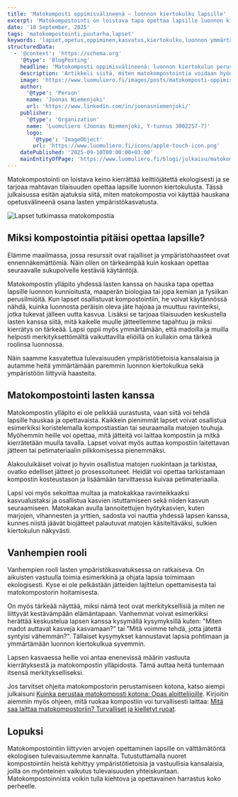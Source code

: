 ```yaml
---
title: 'Matokomposti oppimisvälineenä – luonnon kiertokulku lapsille'
excerpt: 'Matokompostointi on loistava tapa opettaa lapsille luonnon kiertokulusta ja ekologisista käytännöistä. Tutustu vinkkeihin, miten tehdä kompostoinnista hauskaa ja opettavaista koko perheelle.'
date: '10 September, 2025'
tags: 'matokompostointi,puutarha,lapset'
keywords: 'lapset,opetus,oppiminen,kasvatus,kiertokulku,luonnon ymmärtäminen,matokomposti,koulutus,ympäristökasvatus,kompostimadot,havainnollistaminen,kokeilu,harrastus,tiede,ekologia,ravinnekierto,kierrätys,käytännön oppiminen,työpaja,vanhemmat,yhteisö'
structuredData:
  - '@context': 'https://schema.org'
    '@type': 'BlogPosting'
    headline: 'Matokomposti oppimisvälineenä: luonnon kiertokulun perusteiden opettaminen lapsille'
    description: 'Artikkeli siitä, miten matokompostointia voidaan hyödyntää lasten ympäristökasvatuksessa ja luonnon kiertokulun opettamisessa käytännönläheisesti ja hauskasti.'
    image: 'https://www.luomuliero.fi/images/posts/matokomposti-oppimisvalineena-luonnon-kiertokulun-opettaminen-lapsille/lapset-ja-komposti-1200.jpg'
    author:
      '@type': 'Person'
      name: 'Joonas Niemenjoki'
      url: 'https://www.linkedin.com/in/joonasniemenjoki/'
    publisher:
      '@type': 'Organization'
      name: 'Luomuliero (Joonas Niemenjoki, Y-tunnus 3002257-7)'
      logo:
        '@type': 'ImageObject'
        url: 'https://www.luomuliero.fi/icons/apple-touch-icon.png'
    datePublished: '2025-09-10T00:00:00+03:00'
    mainEntityOfPage: 'https://www.luomuliero.fi/blogi/julkaisu/matokomposti-oppimisvalineena-luonnon-kiertokulun-opettaminen-lapsille'
---
```


Matokompostointi on loistava keino kierrättää keittiöjätettä ekologisesti ja se tarjoaa mahtavan tilaisuuden opettaa lapsille luonnon kiertokulusta. Tässä julkaisussa esitän ajatuksia siitä, miten matokompostia voi käyttää hauskana opetusvälineenä osana lasten ympäristökasvatusta.

<picture>
  <source srcset="/images/posts/matokomposti-oppimisvalineena-luonnon-kiertokulun-opettaminen-lapsille/lapset-ja-komposti-800.avif 800w, /images/posts/matokomposti-oppimisvalineena-luonnon-kiertokulun-opettaminen-lapsille/lapset-ja-komposti-1200.avif 1200w" type="image/avif">
  <source srcset="/images/posts/matokomposti-oppimisvalineena-luonnon-kiertokulun-opettaminen-lapsille/lapset-ja-komposti-800.webp 800w, /images/posts/matokomposti-oppimisvalineena-luonnon-kiertokulun-opettaminen-lapsille/lapset-ja-komposti-1200.webp 1200w" type="image/webp">
  <img src="/images/posts/matokomposti-oppimisvalineena-luonnon-kiertokulun-opettaminen-lapsille/lapset-ja-komposti-800.jpg" srcset="/images/posts/matokomposti-oppimisvalineena-luonnon-kiertokulun-opettaminen-lapsille/lapset-ja-komposti-800.jpg 800w, /images/posts/matokomposti-oppimisvalineena-luonnon-kiertokulun-opettaminen-lapsille/lapset-ja-komposti-1200.jpg 1200w" alt="Lapset tutkimassa matokompostia" sizes="(max-width: 600px) 100vw, 800px" style="max-width:100%;height:auto;" loading="lazy">
</picture>

## Miksi kompostointia pitäisi opettaa lapsille?

Elämme maailmassa, jossa resurssit ovat rajalliset ja ympäristöhaasteet ovat ennennäkemättömiä. Näin ollen on tärkeämpää kuin koskaan opettaa seuraavalle sukupolvelle kestäviä käytäntöjä.

Matokompostin ylläpito yhdessä lasten kanssa on hauska tapa opettaa lapsille luonnon kunnioitusta, maaperän biologiaa tai jopa kemian ja fysiikan perusilmiöitä. Kun lapset osallistuvat kompostointiin, he voivat käytännössä nähdä, kuinka luonnosta peräisin oleva jäte hajoaa ja muuttuu ravinteiksi, jotka tukevat jälleen uutta kasvua. Lisäksi se tarjoaa tilaisuuden keskustella lasten kanssa siitä, mitä kaikelle muulle jätteellemme tapahtuu ja miksi kierrätys on tärkeää. Lapsi oppii myös ymmärtämään, että madoilla ja muilla helposti merkityksettömältä vaikuttavilla eliöillä on kullakin oma tärkeä roolinsa luonnossa.

Näin saamme kasvatettua tulevaisuuden ympäristötietoisia kansalaisia ja autamme heitä ymmärtämään paremmin luonnon kiertokulkua sekä ympäristöön liittyviä haasteita.

## Matokompostointi lasten kanssa

Matokompostin ylläpito ei ole pelkkää uurastusta, vaan siitä voi tehdä lapsille hauskaa ja opettavaista. Kaikkein pienimmät lapset voivat osallistua esimerkiksi koristelemalla kompostiastian tai seuraamalla matojen touhuja. Myöhemmin heille voi opettaa, mitä jätteitä voi laittaa kompostiin ja mitkä kierrätetään muulla tavalla. Lapset voivat myös auttaa kompostiin laitettavan jätteen tai petimateriaalin pilkkomisessa pienemmäksi.

Alakouluikäiset voivat jo hyvin osallistua matojen ruokintaan ja tarkistaa, ovatko edelliset jätteet jo prosessoituneet. Heidät voi opettaa tarkistamaan kompostin kosteustason ja lisäämään tarvittaessa kuivaa petimateriaalia.

Lapsi voi myös sekoittaa multaa ja matokakkaa ravinteikkaaksi kasvualustaksi ja osallistua kasvien istuttamiseen sekä niiden kasvun seuraamiseen. Matokakan avulla lannoitettujen hyötykasvien, kuten marjojen, vihannesten ja yrttien, sadosta voi nauttia yhdessä lapsen kanssa, kunnes niistä jäävät biojätteet palautuvat matojen käsiteltäväksi, sulkien kiertokulun näkyvästi.

## Vanhempien rooli

Vanhempien rooli lasten ympäristökasvatuksessa on ratkaiseva. On aikuisten vastuulla toimia esimerkkinä ja ohjata lapsia toimimaan ekologisesti. Kyse ei ole pelkästään jätteiden lajittelun opettamisesta tai matokompostorin hoitamisesta.

On myös tärkeää näyttää, miksi nämä teot ovat merkityksellisiä ja miten ne liittyvät kestävämpään elämäntapaan. Vanhemmat voivat esimerkiksi herättää keskustelua lapsen kanssa kysymällä kysymyksillä kuten: "Miten madot auttavat kasveja kasvamaan?" tai "Mitä voimme tehdä, jotta jätettä syntyisi vähemmän?". Tällaiset kysymykset kannustavat lapsia pohtimaan ja ymmärtämään luonnon kiertokulkua syvemmin.

Lapsen kasvaessa heille voi antaa enenevissä määrin vastuuta kierrätyksestä ja matokompostin ylläpidosta. Tämä auttaa heitä tuntemaan itsensä merkitykselliseksi.

Jos tarvitset ohjeita matokompostorin perustamiseen kotona, katso aiempi julkaisuni [Kuinka perustaa matokomposti kotona: Opas aloittelijoille](https://luomuliero.fi/blogi/julkaisu/kuinka-perustaa-matokomposti-kotona-opas-aloittelijoille). Kirjoitin aiemmin myös ohjeen, mitä ruokaa kompostiin voi turvallisesti laittaa: [Mitä saa laittaa matokompostoriin? Turvalliset ja kielletyt ruoat](https://luomuliero.fi/blogi/julkaisu/mita-saa-laittaa-matokompostoriin-turvalliset-ja-kielletyt-ruoat).

## Lopuksi

Matokompostointiin liittyvien arvojen opettaminen lapsille on välttämätöntä ekologisen tulevaisuutemme kannalta. Tutustuttamalla nuoret kompostointiin heistä kehittyy ympäristötietoisia ja vastuullisia kansalaisia, joilla on myönteinen vaikutus tulevaisuuden yhteiskuntaan. Matokompostoinnista voikin tulla kiehtova ja opettavainen harrastus koko perheelle.
